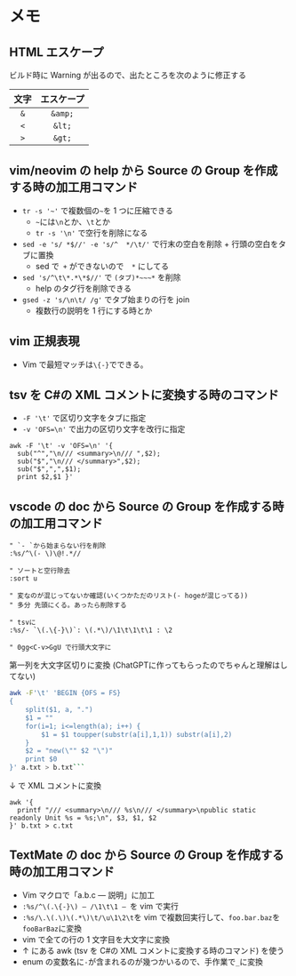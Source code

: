 # メモ

## HTML エスケープ

ビルド時に Warning が出るので、出たところを次のように修正する

| 文字 | エスケープ |
| :--: | :--------: |
| `&`  |  `&amp;`   |
| `<`  |   `&lt;`   |
| `>`  |   `&gt;`   |

## vim/neovim の help から Source の Group を作成する時の加工用コマンド

- `tr -s '~'` で複数個の`~`を 1 つに圧縮できる
    - `~`には`\n`とか、`\t`とか
    - `tr -s '\n'` で空行を削除になる
- `sed -e 's/ *$//' -e 's/^  */\t/'` で行末の空白を削除 + 行頭の空白をタブに置換
    - sed で` +` ができないので`  *` にしてる
- `sed 's/^\t\*.*\*$//'` で `(タブ)*~~~*` を削除
    - help のタグ行を削除できる
- `gsed -z 's/\n\t/ /g'` でタブ始まりの行を join
    - 複数行の説明を 1 行にする時とか

## vim 正規表現

- Vim で最短マッチは`\{-}`でできる。

## tsv を C#の XML コメントに変換する時のコマンド

- `-F '\t'` で区切り文字をタブに指定
- `-v 'OFS=\n'` で出力の区切り文字を改行に指定

```
awk -F '\t' -v 'OFS=\n' '{
  sub("^","\n/// <summary>\n/// ",$2);
  sub("$","\n/// </summary>",$2);
  sub("$",",",$1);
  print $2,$1 }'
```

## vscode の doc から Source の Group を作成する時の加工用コマンド

```vim
" `- `から始まらない行を削除
:%s/^\(- \)\@!.*//

" ソートと空行除去
:sort u

" 変なのが混じってないか確認(いくつかただのリスト(- hogeが混じってる))
" 多分 先頭にくる。あったら削除する

" tsvに
:%s/- `\(.\{-}\)`: \(.*\)/\1\t\1\t\1 : \2

" 0gg<C-v>GgU で行頭大文字に
```

第一列を大文字区切りに変換 (ChatGPTに作ってもらったのでちゃんと理解はしてない)

```sh
awk -F'\t' 'BEGIN {OFS = FS}
{
    split($1, a, ".")
    $1 = ""
    for(i=1; i<=length(a); i++) {
        $1 = $1 toupper(substr(a[i],1,1)) substr(a[i],2)
    }
    $2 = "new(\"" $2 "\")"
    print $0
}' a.txt > b.txt```
```

 ↓ で XML コメントに変換

```
awk '{
  printf "/// <summary>\n/// %s\n/// </summary>\npublic static readonly Unit %s = %s;\n", $3, $1, $2
}' b.txt > c.txt
```

## TextMate の doc から Source の Group を作成する時の加工用コマンド

- Vim マクロで「a.b.c — 説明」に加工
- `:%s/^\(.\{-}\) — /\1\t\1 ― `を vim で実行
- `:%s/\.\(.\)\(.*\)\t/\u\1\2\t`を vim で複数回実行して、`foo.bar.baz`を`fooBarBaz`に変換
- vim で全ての行の 1 文字目を大文字に変換
- ↑ にある awk (tsv を C#の XML コメントに変換する時のコマンド) を使う
- enum の変数名に`-`が含まれるのが幾つかいるので、手作業で`_`に変換